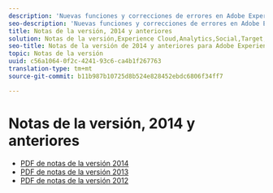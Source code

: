 ```yaml
---
description: 'Nuevas funciones y correcciones de errores en Adobe Experience Cloud: 2014 y anteriores'
seo-description: 'Nuevas funciones y correcciones de errores en Adobe Experience Cloud: 2014 y anteriores'
title: Notas de la versión, 2014 y anteriores
solution: Notas de la versión,Experience Cloud,Analytics,Social,Target,Advertising Cloud
seo-title: Notas de la versión de 2014 y anteriores para Adobe Experience Cloud
topic: Notas de la versión
uuid: c56a1064-0f2c-4241-93c6-ca4b1f267763
translation-type: tm+mt
source-git-commit: b11b987b10725d8b524e828452ebdc6806f34ff7

---
```



# Notas de la versión, 2014 y anteriores

* [PDF de notas de la versión 2014](2014-Adobe-Experience-Cloud-Release-Notes.pdf)
* [PDF de notas de la versión 2013](2013-Adobe-Experience-Cloud-Release-Notes.pdf)
* [PDF de notas de la versión 2012](2012-Adobe-Experience-Cloud-Release-Notes.pdf)
